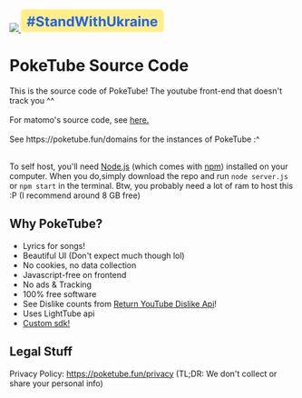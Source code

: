  
  <a href="https://poketube.fun/watch?v=dQw4w9WgXcQ">
 <img src="https://user-images.githubusercontent.com/65588168/178095991-a9c4b907-831a-456c-a648-bf3d92073104.png" > </a>
 
  <img src="https://raw.githubusercontent.com/vshymanskyy/StandWithUkraine/main/badges/StandWithUkraine.svg">

 <h1> PokeTube Source Code </h1> 
  This is the source code of PokeTube! The youtube front-end that doesn't track you ^^ <br> <br> For matomo's source code, see <a href="https://github.com/poketube-org/poketube/tree/main/t"> here. </a>
  <br> <br> 
  See https://poketube.fun/domains for the instances of PokeTube :^ <br> <br>

   To self host, you'll need  [Node.js](https://nodejs.org/en/download/) (which comes with [npm](http://npmjs.com)) installed on your computer. When you do,simply download the repo and run `node server.js` or `npm start` in the terminal. Btw, you probably need a lot of ram to host this :P (I recommend around 8 GB free)
 <br>


## Why PokeTube?
- Lyrics for songs!
- Beautiful UI (Don't expect much though lol)
- No cookies, no data collection
- Javascript-free on frontend
- No ads & Tracking
- 100% free software
- See Dislike counts from [Return YouTube Dislike Api](https://www.returnyoutubedislike.com/)!
- Uses LightTube api
- <a href="https://github.com/iamashley0/poketube/tree/main/sdk">Custom sdk!</a> 

## Legal Stuff
Privacy Policy: https://poketube.fun/privacy (TL;DR: We don't collect or share your personal info)
